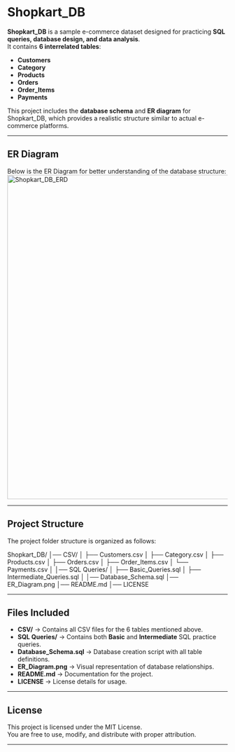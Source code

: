 # Shopkart_DB

**Shopkart_DB** is a sample e-commerce dataset designed for practicing **SQL queries, database design, and data analysis**.  
It contains **6 interrelated tables**:  
- **Customers**  
- **Category**  
- **Products**  
- **Orders**  
- **Order_Items**  
- **Payments**

This project includes the **database schema** and **ER diagram** for Shopkart_DB, which provides a realistic structure similar to actual e-commerce platforms.

---

## ER Diagram
Below is the ER Diagram for better understanding of the database structure:  
<img width="552" height="741" alt="Shopkart_DB_ERD" src="https://github.com/user-attachments/assets/62c0d22d-476f-4677-987b-d040b5a57cb7" />

---

## Project Structure  

The project folder structure is organized as follows:  

Shopkart_DB/
│── CSV/
│ ├── Customers.csv
│ ├── Category.csv
│ ├── Products.csv
│ ├── Orders.csv
│ ├── Order_Items.csv
│ └── Payments.csv
│
│── SQL Queries/
│ ├── Basic_Queries.sql
│ ├── Intermediate_Queries.sql
│
│── Database_Schema.sql
│── ER_Diagram.png
│── README.md
│── LICENSE


---

## Files Included  

- **CSV/** → Contains all CSV files for the 6 tables mentioned above.  
- **SQL Queries/** → Contains both **Basic** and **Intermediate** SQL practice queries.  
- **Database_Schema.sql** → Database creation script with all table definitions.  
- **ER_Diagram.png** → Visual representation of database relationships.  
- **README.md** → Documentation for the project.  
- **LICENSE** → License details for usage.  

---

## License  

This project is licensed under the MIT License.  
You are free to use, modify, and distribute with proper attribution.  

---
